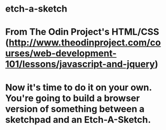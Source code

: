 # etch-a-sketch

# From The Odin Project's HTML/CSS (http://www.theodinproject.com/courses/web-development-101/lessons/javascript-and-jquery)

# Now it's time to do it on your own. You're going to build a browser version of something between a sketchpad and an Etch-A-Sketch.
